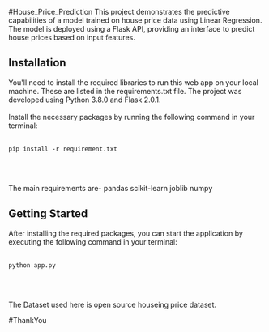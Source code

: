 #House_Price_Prediction
This project demonstrates the predictive capabilities of a model trained on house price data using Linear Regression. The model is deployed using a Flask API, providing an interface to predict house prices based on input features.

## Installation

You'll need to install the required libraries to run this web app on your local machine. These are listed in the requirements.txt file. The project was developed using Python 3.8.0 and Flask 2.0.1.<br><br> Install the necessary packages by running the following command in your terminal:<br><br>

```
pip install -r requirement.txt
```
<br>
<br>

The main requirements are- 
pandas
scikit-learn
joblib
numpy

## Getting Started

After installing the required packages, you can start the application by executing the following command in your terminal:<br><br>
```
python app.py
```
<br>
<br>

The Dataset  used here is open source houseing price dataset.

#ThankYou
